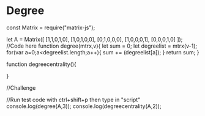 # Degree
const Matrix = require("matrix-js");

let A = Matrix([
    [1,1,0,1,0],
    [1,0,1,0,0],
    [0,1,0,0,0],
    [1,0,0,0,1],
    [0,0,0,1,0]
]);
//Code here
function degree(mtrx,v){
  let sum = 0;
  let degreelist = mtrx(v-1);
  for(var a=0;a<degreelist.length;a++){
    sum += (degreelist[a]);
  }
  return sum;
}

function degreecentrality(){

}

//Challenge

//Run test code with ctrl+shift+p  then type in "script"
console.log(degree(A,3));
console.log(degreecentrality(A,2));
